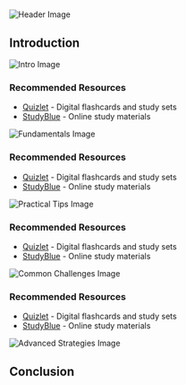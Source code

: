 # 


![Header Image](https://fal.media/files/koala/QHlfmPrx-eGyPnQC3F0Kz.png)

## Introduction


![Intro Image](https://fal.media/files/zebra/lzu_T0oqtWrQDrklD8yt_.png)



### Recommended Resources
- [Quizlet](https://quizlet.com/) - Digital flashcards and study sets
- [StudyBlue](https://www.studyblue.com/) - Online study materials


![Fundamentals Image](https://fal.media/files/panda/CquKHv5qVwjeERO11UTOi.png)



### Recommended Resources
- [Quizlet](https://quizlet.com/) - Digital flashcards and study sets
- [StudyBlue](https://www.studyblue.com/) - Online study materials


![Practical Tips Image](https://fal.media/files/elephant/Ma2p2l6izsXwWcn2WNKoY.png)



### Recommended Resources
- [Quizlet](https://quizlet.com/) - Digital flashcards and study sets
- [StudyBlue](https://www.studyblue.com/) - Online study materials


![Common Challenges Image](https://fal.media/files/penguin/jb3huQNrh2ZtNCyfcqFnR.png)



### Recommended Resources
- [Quizlet](https://quizlet.com/) - Digital flashcards and study sets
- [StudyBlue](https://www.studyblue.com/) - Online study materials


![Advanced Strategies Image](https://fal.media/files/monkey/VsBacugzktZMoBKiFHv_b.png)

## Conclusion

